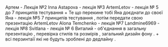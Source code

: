 Артем - Лекція №2
Inna Astapova - лекція №3 
ArtemLetov - лекція № 5 до 7 принципів тестування + Те що перекине тобі Яна доєднати до своєї 
Яна - лекція №5 7 принципів тестування , потім передати свою презентацію ArtemLetov
Alona Temchenko - лекція №7 
Landmine6969 - лекція №8
Svitlana - лекція № 6 
Виталий - об'єднання в загальну презентацію , перевірка стилів та розмірів , загальний дизайн фону . + всі перзинтаії які  не будуть зроблені до дедлайну .
